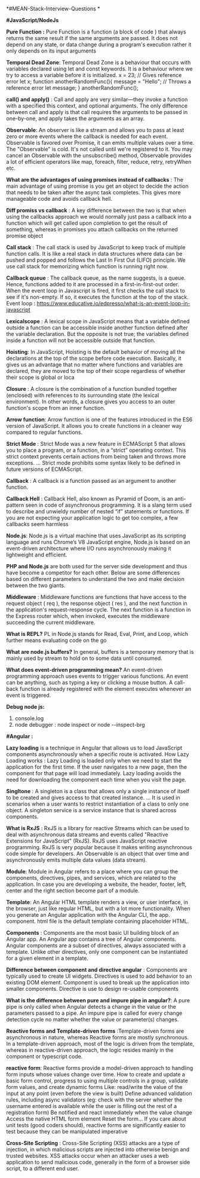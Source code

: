 *#MEAN-Stack-Interview-Questions *

**#JavaScript/NodeJs**

**Pure Function :**  Pure Function is a function (a block of code ) that always returns the same result if the same arguments are passed. It does not depend on any state, or data change during a program's execution rather it only depends on its input arguments

**Temporal Dead Zone**: Temporal Dead Zone is a behaviour that occurs with variables declared using let and const keywords.
It is a behaviour where we try to access a variable before it is initialized.
x = 23; // Gives reference error
let x;
function anotherRandomFunc(){
  message = "Hello"; // Throws a reference error
  let message;
}
anotherRandomFunc();

**call() and apply()** :  Call and apply are very similar—they invoke a function with a specified this context, and optional arguments. The only difference between call and apply is that call requires the arguments to be passed in one-by-one, and apply takes the arguments as an array.

**Observable**:
An observer is like a stream and allows you to pass at least zero or more events where the callback is needed for each event.
Observable is favored over Promise, it can emits multiple values over a time. The "Observable" is cold. It's not called until we're registered to it.
You may cancel an Observable with the unsubscribe() method, Observable provides a lot of efficient operators like map, foreach, filter, reduce, retry, retryWhen etc.

**What are the advantages of using promises instead of callbacks** : The main advantage of using promise is you get an object to decide the action that needs to be taken after the async task completes. This gives more manageable code and avoids callback hell.

**Diff promiss vs callback** : A key difference between the two is that when using the callbacks approach we would normally just pass a callback into a function which will get called upon completion to get the result of something, whereas in promises you attach callbacks on the returned promise object


**Call stack** : The call stack is used by JavaScript to keep track of multiple function calls. It is like a real stack in data structures where data can be pushed and popped and follows the Last In First Out (LIFO) principle. We use call stack for memorizing which function is running right now.

**Callback queue** :  The callback queue, as the name suggests, is a queue. Hence, functions added to it are processed in a first-in-first-out order. When the event loop in Javascript is fired, it first checks the call stack to see if it's non-empty. If so, it executes the function at the top of the stack.
Event loop : https://www.educative.io/edpresso/what-is-an-event-loop-in-javascript

**Lexicalscope** : A lexical scope in JavaScript means that a variable defined outside a function can be accessible inside another function defined after the variable declaration. But the opposite is not true; the variables defined inside a function will not be accessible outside that function.

**Hoisting**: In JavaScript, Hoisting is the default behavior of moving all the declarations at the top of the scope before code execution. Basically, it gives us an advantage that no matter where functions and variables are declared, they are moved to the top of their scope regardless of whether their scope is global or loca

**Closure** : A closure is the combination of a function bundled together (enclosed) with references to its surrounding state (the lexical environment). In other words, a closure gives you access to an outer function's scope from an inner function.

**Arrow function**: Arrow function is one of the features introduced in the ES6 version of JavaScript. It allows you to create functions in a cleaner way compared to regular functions.

**Strict Mode** : Strict Mode was a new feature in ECMAScript 5 that allows you to place a program, or a function, in a “strict” operating context. This strict context prevents certain actions from being taken and throws more exceptions. ... Strict mode prohibits some syntax likely to be defined in future versions of ECMAScript.

**Callback** : A callback is a function passed as an argument to another function.

**Callback Hell** : Callback Hell, also known as Pyramid of Doom, is an anti-pattern seen in code of asynchronous programming. It is a slang term used to describe and unwieldy number of nested “if” statements or functions. If you are not expecting your application logic to get too complex, a few callbacks seem harmless

**Node.js**: Node.js is a virtual machine that uses JavaScript as its scripting language and runs Chrome’s V8 JavaScript engine, Node.js is based on an event-driven architecture where I/O runs asynchronously making it lightweight and efficient.

**PHP and Node.js** are both used for the server side development and thus have become a competitor for each other. Below are some differences based on different parameters to understand the two and make decision between the two giants.

**Middleware** : Middleware functions are functions that have access to the request object ( req ), the response object ( res ), and the next function in the application's request-response cycle. The next function is a function in the Express router which, when invoked, executes the middleware succeeding the current middleware.

**What is REPL?**
PL in Node.js stands for Read, Eval, Print, and Loop, which further means evaluating code on the go

**What are node.js buffers?**
In general, buffers is a temporary memory that is mainly used by stream to hold on to some data until consumed.

**What does event-driven programming mean?**
An event-driven programming approach uses events to trigger various functions. An event can be anything, such as typing a key or clicking a mouse button. A call-back function is already registered with the element executes whenever an event is triggered.


**Debug node js:**
1. console.log
2. node debugger :  node inspect or node --inspect-brg


**#Angular :**

**Lazy loading** is a technique in Angular that allows us to load JavaScript components asynchronously when a specific route is activated.
How Lazy Loading works : Lazy Loading is loaded only when we need to start the application for the first time. If the user navigates to a new page, then the component for that page will load immediately. Lazy loading avoids the need for downloading the component each time when you visit the page.

**Singltone** : A singleton is a class that allows only a single instance of itself to be created and gives access to that created instance. ... It is used in scenarios when a user wants to restrict instantiation of a class to only one object. A singleton service is a service instance that is shared across components.


**What is RxJS** : RxJS is a library for reactive Streams which can be used to deal with asynchronous data streams and events called "Reactive Extensions for JavaScript" (RxJS).
RxJS uses JavaScript reactive programming. RxJS is very popular because it makes writing asynchronous code simple for developers.
An Observable is an object that over time and asynchronously emits multiple data values (data stream).


**Module**: Module in Angular refers to a place where you can group the components, directives, pipes, and services, which are related to the application. In case you are developing a website, the header, footer, left, center and the right section become part of a module.

**Template**: An Angular HTML template renders a view, or user interface, in the browser, just like regular HTML, but with a lot more functionality. When you generate an Angular application with the Angular CLI, the app. component. html file is the default template containing placeholder HTML.


**Components** : Components are the most basic UI building block of an Angular app. An Angular app contains a tree of Angular components. Angular components are a subset of directives, always associated with a template. Unlike other directives, only one component can be instantiated for a given element in a template.

**Difference between component and directive angular** : Components are typically used to create UI widgets. Directives is used to add behavior to an existing DOM element. Component is used to break up the application into smaller components. Directive is use to design re-usable components

**What is the difference between pure and impure pipe in angular?**:
A pure pipe is only called when Angular detects a change in the value or the parameters passed to a pipe.
An impure pipe is called for every change detection cycle no matter whether the value or parameter(s) changes.

**Reactive forms and Template-driven forms** :Template-driven forms are asynchronous in nature, whereas Reactive forms are mostly synchronous. In a template-driven approach, most of the logic is driven from the template, whereas in reactive-driven approach, the logic resides mainly in the component or typescript code.

**reactive form**:  Reactive forms provide a model-driven approach to handling form inputs whose values change over time. How to create and update a basic form control, progress to using multiple controls in a group, validate form values, and create dynamic forms
Like:
read/write the value of the input at any point (even before the view is built)
Define advanced validation rules, including async validators (eg: check with the server whether the username entered is available while the user is filling out the rest of a registration form)
Be notified and react immediately when the value change
Access the native HTML form element
Reset the form...
If you care about unit tests (good coders should), reactive forms are significantly easier to test because they can be manipulated imperative

**Cross-Site Scripting** : Cross-Site Scripting (XSS) attacks are a type of injection, in which malicious scripts are injected into otherwise benign and trusted websites. XSS attacks occur when an attacker uses a web application to send malicious code, generally in the form of a browser side script, to a different end user.

































